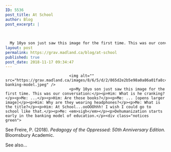 ```yaml
---
ID: 5536
post_title: At School
author: Blog
post_excerpt: |
  
  
  
  My 10yo son just saw this image for the first time. This was our conversation:Him: What is he cranking?Me: ...Him: Are those books?Me: ... [opens larger image]Him: Why a...
layout: post
permalink: https://grav.madland.ca/blog/at-school
published: true
post_date: 2018-11-17 09:34:47
---
```


                
                                <img alt="" src="https://grav.madland.ca/images/8/6/5/d/2/865d2e2b5e98a0a86a01fa8c4677dc06463238c1-banking-model.jpeg" />
                                <p>My 10yo son just saw this image for the first time. This was our conversation:</p><p>Him: What is he cranking?</p><p>Me: ...</p><p>Him: Are those books?</p><p>Me: ... [opens larger image]</p><p>Him: Why are they wearing headphones?</p><p>Me: What is the title?</p><p>Him: At School...ooOOOhhh! I wish I could go to school like that.</p><p>Me: <em>sigh</em></p><p>Dehumanization starts early in the banking model of education.</p><div class="notices green">
<p>See Freire, P. (2018). <em>Pedagogy of the Oppressed: 50th Anniversary Edition.</em> Bloomsbury Academic.</p>
</div><div class="notices green">
<p>See also...</p></div>